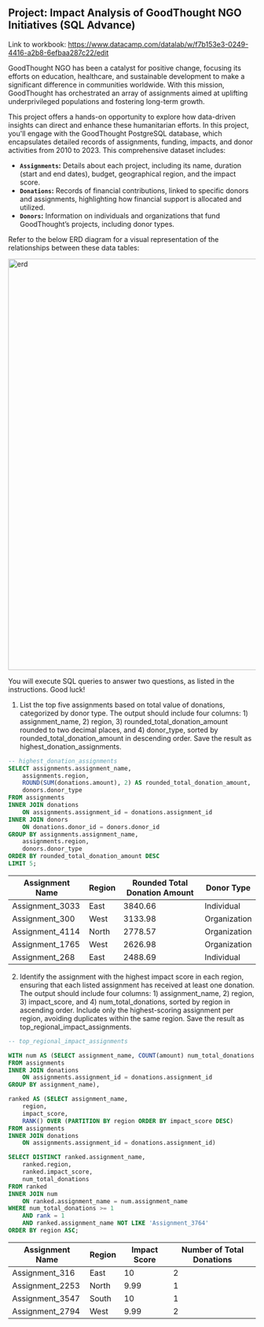 ## Project: Impact Analysis of GoodThought NGO Initiatives (SQL Advance)

Link to workbook: https://www.datacamp.com/datalab/w/f7b153e3-0249-4416-a2b8-6efbaa287c22/edit

GoodThought NGO has been a catalyst for positive change, focusing its efforts on education, healthcare, and sustainable development to make a significant difference in communities worldwide. With this mission, GoodThought has orchestrated an array of assignments aimed at uplifting underprivileged populations and fostering long-term growth.

This project offers a hands-on opportunity to explore how data-driven insights can direct and enhance these humanitarian efforts. In this project, you'll engage with the GoodThought PostgreSQL database, which encapsulates detailed records of assignments, funding, impacts, and donor activities from 2010 to 2023. This comprehensive dataset includes:

- **`Assignments`:** Details about each project, including its name, duration (start and end dates), budget, geographical region, and the impact score.
- **`Donations`:** Records of financial contributions, linked to specific donors and assignments, highlighting how financial support is allocated and utilized.
- **`Donors`:** Information on individuals and organizations that fund GoodThought’s projects, including donor types.

Refer to the below ERD diagram for a visual representation of the relationships between these data tables:

<img width="835" alt="erd" src="https://github.com/NguyenMav/DataCamp_SQL_Advance_GoodThought_NGO_Initiatives/assets/149219810/a1534e40-e512-44b9-872b-e63b11c06d37">

You will execute SQL queries to answer two questions, as listed in the instructions. Good luck!

1. List the top five assignments based on total value of donations, categorized by donor type. The output should include four columns: 1) assignment_name, 2) region, 3) rounded_total_donation_amount rounded to two decimal places, and 4) donor_type, sorted by rounded_total_donation_amount in descending order. Save the result as highest_donation_assignments.
```sql
-- highest_donation_assignments
SELECT assignments.assignment_name, 
	assignments.region, 
	ROUND(SUM(donations.amount), 2) AS rounded_total_donation_amount, 
	donors.donor_type
FROM assignments
INNER JOIN donations
	ON assignments.assignment_id = donations.assignment_id
INNER JOIN donors
	ON donations.donor_id = donors.donor_id
GROUP BY assignments.assignment_name,
	assignments.region,
	donors.donor_type
ORDER BY rounded_total_donation_amount DESC
LIMIT 5;
```

| Assignment Name | Region | Rounded Total Donation Amount | Donor Type   |
|-----------------|--------|------------------------------|--------------|
| Assignment_3033 | East   | 3840.66                      | Individual   |
| Assignment_300  | West   | 3133.98                      | Organization |
| Assignment_4114 | North  | 2778.57                      | Organization |
| Assignment_1765 | West   | 2626.98                      | Organization |
| Assignment_268  | East   | 2488.69                      | Individual   |


2. Identify the assignment with the highest impact score in each region, ensuring that each listed assignment has received at least one donation. The output should include four columns: 1) assignment_name, 2) region, 3) impact_score, and 4) num_total_donations, sorted by region in ascending order. Include only the highest-scoring assignment per region, avoiding duplicates within the same region. Save the result as top_regional_impact_assignments.
```sql
-- top_regional_impact_assignments

WITH num AS (SELECT assignment_name, COUNT(amount) num_total_donations
FROM assignments
INNER JOIN donations
	ON assignments.assignment_id = donations.assignment_id
GROUP BY assignment_name),

ranked AS (SELECT assignment_name,
	region, 
	impact_score,
	RANK() OVER (PARTITION BY region ORDER BY impact_score DESC) 
FROM assignments
INNER JOIN donations
	ON assignments.assignment_id = donations.assignment_id)

SELECT DISTINCT ranked.assignment_name, 
	ranked.region, 
	ranked.impact_score, 
	num_total_donations
FROM ranked
INNER JOIN num
	ON ranked.assignment_name = num.assignment_name
WHERE num_total_donations >= 1 
	AND rank = 1 
	AND ranked.assignment_name NOT LIKE 'Assignment_3764'
ORDER BY region ASC;
```

| Assignment Name | Region | Impact Score | Number of Total Donations |
|-----------------|--------|--------------|---------------------------|
| Assignment_316  | East   | 10           | 2                         |
| Assignment_2253 | North  | 9.99         | 1                         |
| Assignment_3547 | South  | 10           | 1                         |
| Assignment_2794 | West   | 9.99         | 2                         |

